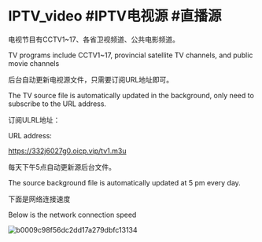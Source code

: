 # IPTV_video   #IPTV电视源   #直播源

电视节目有CCTV1~17、各省卫视频道、公共电影频道。

TV programs include CCTV1~17, provincial satellite TV channels, and public movie channels

后台自动更新电视源文件，只需要订阅URL地址即可。

The TV source file is automatically updated in the background, only need to subscribe to the URL address.

订阅ULRL地址：

URL address:

https://332j6027g0.oicp.vip/tv1.m3u

每天下午5点自动更新源后台文件。

The source background file is automatically updated at 5 pm every day.

下面是网络连接速度

Below is the network connection speed


![b0009c98f56dc2dd17a279dbfc13134](https://github.com/Logan-LH/IPTV_video/assets/75599934/5370b15f-d5e2-4e5a-9b01-795a897feab4)
